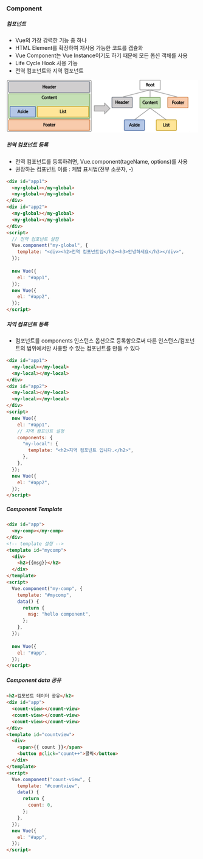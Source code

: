 ### Component

##### 컴포넌트

- Vue의 가장 강력한 기능 중 하나
- HTML Element를 확장하여 재사용 가능한 코드를 캡슐화
- Vue Component는 Vue Instance이기도 하기 때문에 모든 옵션 객체를 사용
- Life Cycle Hook 사용 가능
- 전역 컴포넌트와 지역 컴포넌트

<img src="component.PNG">

##### 전역 컴포넌트 등록

- 전역 컴포넌트를 등록하려면, Vue.component(tageName, options)를 사용
- 권장하는 컴포넌트 이름 : 케밥 표시법(전부 소문자, -)

```html
<div id="app1">
  <my-global></my-global>
  <my-global></my-global>
</div>
<div id="app2">
  <my-global></my-global>
  <my-global></my-global>
</div>
<script>
  // 전역 컴포넌트 설정
  Vue.component("my-global", {
    template: "<div><h2>전역 컴포넌트임</h2><h3>안녕하세요</h3></div>",
  });

  new Vue({
    el: "#app1",
  });
  new Vue({
    el: "#app2",
  });
</script>
```

##### 지역 컴포넌트 등록

- 컴포넌트를 components 인스턴스 옵션으로 등록함으로써 다른 인스턴스/컴포넌트의 범위에서만 사용할 수 있는 컴포넌트를 만들 수 있다

```html
<div id="app1">
  <my-local></my-local>
  <my-local></my-local>
</div>
<div id="app2">
  <my-local></my-local>
  <my-local></my-local>
</div>
<script>
  new Vue({
    el: "#app1",
    // 지역 컴포넌트 설정
    components: {
      "my-local": {
        template: "<h2>지역 컴포넌트 입니다.</h2>",
      },
    },
  });
  new Vue({
    el: "#app2",
  });
</script>
```

##### Component Template

```html
<div id="app">
  <my-comp></my-comp>
</div>
<!-- template 설정 -->
<template id="mycomp">
  <div>
    <h2>{{msg}}</h2>
  </div>
</template>
<script>
  Vue.component("my-comp", {
    template: "#mycomp",
    data() {
      return {
        msg: "hello component",
      };
    },
  });

  new Vue({
    el: "#app",
  });
</script>
```

##### Component data 공유

```html
<h2>컴포넌트 데이터 공유</h2>
<div id="app">
  <count-view></count-view>
  <count-view></count-view>
  <count-view></count-view>
</div>
<template id="countview">
  <div>
    <span>{{ count }}</span>
    <button @click="count++">클릭</button>
  </div>
</template>
<script>
  Vue.component("count-view", {
    template: "#countview",
    data() {
      return {
        count: 0,
      };
    },
  });
  new Vue({
    el: "#app",
  });
</script>
```

